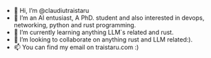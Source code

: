 - 👋 Hi, I’m @claudiutraistaru
- 👀 I’m an AI entusiast, A PhD. student and also interested in devops, networking, python and rust programming.
- 🌱 I’m currently learning anything LLM`s related and rust.
- 💞️ I’m looking to collaborate on anything rust and LLM related:).
- 📫 You can find my email on traistaru.com :)

<!---
claudiutraistaru/claudiutraistaru is a ✨ special ✨ repository because its `README.md` (this file) appears on your GitHub profile.
You can click the Preview link to take a look at your changes.
--->
